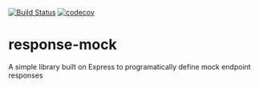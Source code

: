[![Build Status](https://travis-ci.org/jamesmckenzie/response-mock.svg?branch=master)](https://travis-ci.org/jamesmckenzie/response-mock) [![codecov](https://codecov.io/gh/jamesmckenzie/mock-response/branch/master/graph/badge.svg)](https://codecov.io/gh/jamesmckenzie/mock-response)

# response-mock

A simple library built on Express to programatically define mock endpoint responses
